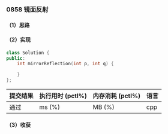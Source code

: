 ### 0858 镜面反射

#### （1）思路

#### （2）实现

```cpp
class Solution {
public:
    int mirrorReflection(int p, int q) {

    }
};
```

| 提交结果 | 执行用时 (pctl%) | 内存消耗 (pctl%) | 语言 |
|:---------|:-----------------|:-----------------|:-----|
| 通过     |  ms (%)   |  MB (%)  | cpp  |

#### （3）收获
